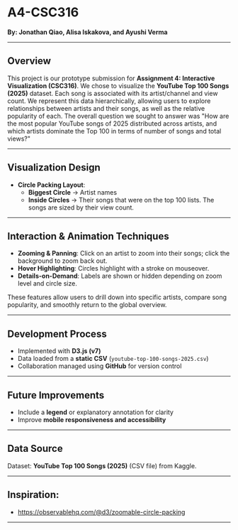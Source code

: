 # A4-CSC316

**By: Jonathan Qiao, Alisa Iskakova, and Ayushi Verma**

---

## Overview
This project is our prototype submission for **Assignment 4: Interactive Visualization (CSC316)**.
We chose to visualize the **YouTube Top 100 Songs (2025)** dataset. Each song is associated with its artist/channel and view count. We represent this data hierarchically, allowing users to explore relationships between artists and their songs, as well as the relative popularity of each. The overall question we sought to answer was "How are the most popular YouTube songs of 2025 distributed across artists, and which artists dominate the Top 100 in terms of number of songs and total views?"


---

## Visualization Design
- **Circle Packing Layout**:
    - **Biggest Circle** → Artist names
    - **Inside Circles** → Their songs that were on the top 100 lists. The songs are sized by their view count.
---

## Interaction & Animation Techniques
- **Zooming & Panning**: Click on an artist to zoom into their songs; click the background to zoom back out.
- **Hover Highlighting**: Circles highlight with a stroke on mouseover.
- **Details-on-Demand**: Labels are shown or hidden depending on zoom level and circle size.

These features allow users to drill down into specific artists, compare song popularity, and smoothly return to the global overview.

---

## Development Process
- Implemented with **D3.js (v7)**
- Data loaded from a **static CSV** (`youtube-top-100-songs-2025.csv`)
- Collaboration managed using **GitHub** for version control

---

## Future Improvements
- Include a **legend** or explanatory annotation for clarity
- Improve **mobile responsiveness and accessibility**

___
## Data Source
Dataset: **YouTube Top 100 Songs (2025)** (CSV file) from Kaggle.

___ 

## Inspiration:
- https://observablehq.com/@d3/zoomable-circle-packing 
---
